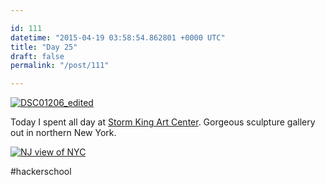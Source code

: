 ```yaml
---

id: 111
datetime: "2015-04-19 03:58:54.862801 +0000 UTC"
title: "Day 25"
draft: false
permalink: "/post/111"

---
```


<a href="https://www.flickr.com/photos/icco/17168683686" title="DSC01206_edited by Nat Welch, on Flickr"><img src="https://farm9.staticflickr.com/8688/17168683686_cfe4c10973_c.jpg" alt="DSC01206_edited"></a>

Today I spent all day at [Storm King Art Center](http://www.stormking.org/). Gorgeous sculpture gallery out in northern New York.

<a href="https://www.flickr.com/photos/icco/16987211157" title="NJ view of NYC by Nat Welch, on Flickr"><img src="https://farm8.staticflickr.com/7705/16987211157_6846f8e2cc_h.jpg" alt="NJ view of NYC"></a>

#hackerschool
